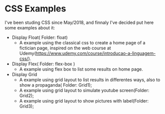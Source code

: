# CSS Examples

I've been studing CSS since May/2018, and finnaly I've decided put here some examples about it:
  - Display Float( Folder: float)
    - A example using the classical css to create a home page of a fictician page, inspired on the web course at Udemy(https://www.udemy.com/course/introducao-a-linguagem-css/). 
  - Display Flex( Folder: flex-box )
    - A example using flex box to list some results on home page.    
  - Display Grid
    - A example using grid layout to list results in differentes ways, also to show a propaganda( Folder: Grid1);
    - A example using grid layout to simulate youtube screen(Folder: Grid2);
    - A example using grid layout to show pictures with label(Folder: Grid3);
